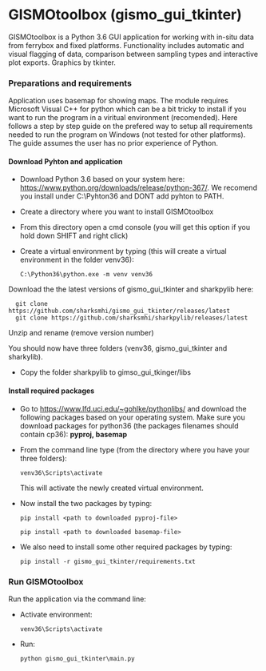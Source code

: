 # GISMOtoolbox (gismo_gui_tkinter)
GISMOtoolbox is a Python 3.6 GUI application for working with in-situ data from ferrybox and fixed platforms. 
Functionality includes automatic and visual flagging of data, comparison between sampling types and interactive plot exports. 
Graphics by tkinter. 

### Preparations and requirements 
Application uses basemap for showing maps. The module requires Microsoft Visual C++ for python which can be a bit tricky to install if you want to run the program in a viritual environment (recomended). Here follows a step by step guide on the prefered way to setup all requirements needed to run the program on Windows (not tested for other platforms). The guide assumes the user has no prior experience of Python. 

#### Download Pyhton and application
- Download Python 3.6 based on your system here: https://www.python.org/downloads/release/python-367/. We recomend you install under C:\Pyhton36 and DONT add pyhton to PATH. 
- Create a directory where you want to install GISMOtoolbox 
- From this directory open a cmd console (you will get this option if you hold down SHIFT and right click) 
- Create a virtual environment by typing (this will create a virtual environment in the folder venv36): 

      C:\Python36\python.exe -m venv venv36 
      
Download the the latest versions of gismo_gui_tkinter and sharkpylib here: 

      git clone https://github.com/sharksmhi/gismo_gui_tkinter/releases/latest
      git clone https://github.com/sharksmhi/sharkpylib/releases/latest

Unzip and rename (remove version number)

You should now have three folders (venv36, gismo_gui_tkinter and sharkylib). 
- Copy the folder sharkpylib to gimso_gui_tkinger/libs 

#### Install required packages 
- Go to https://www.lfd.uci.edu/~gohlke/pythonlibs/ and download the following packages based on your operating system. Make sure you download packages for python36 (the packages filenames should contain cp36): 
      **pyproj, basemap** 
      
- From the command line type (from the directory where you have your three folders): 

      venv36\Scripts\activate 
      
  This will activate the newly created virtual environment. 

- Now install the two packages by typing: 

      pip install <path to downloaded pyproj-file>
      
      pip install <path to downloaded basemap-file> 
      
- We also need to install some other required packages by typing: 

      pip install -r gismo_gui_tkinter/requirements.txt 
      
### Run GISMOtoolbox 
Run the application via the command line: 
- Activate environment: 

      venv36\Scripts\activate 
      
- Run:

      python gismo_gui_tkinter\main.py 

      
